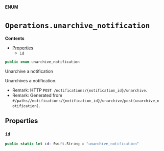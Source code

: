 **ENUM**

# `Operations.unarchive_notification`

**Contents**

- [Properties](#properties)
  - `id`

```swift
public enum unarchive_notification
```

Unarchive a notification

Unarchives a notification.

- Remark: HTTP `POST /notifications/{notification_id}/unarchive`.
- Remark: Generated from `#/paths//notifications/{notification_id}/unarchive/post(unarchive_notification)`.

## Properties
### `id`

```swift
public static let id: Swift.String = "unarchive_notification"
```
